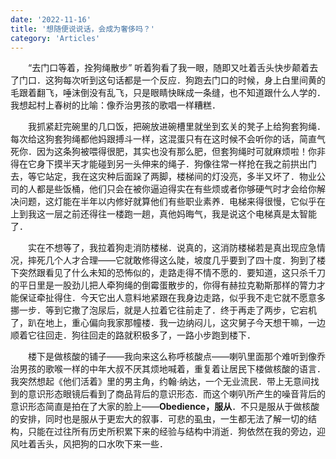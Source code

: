 ```yaml
---
date: '2022-11-16'
title: '想随便说说话，会成为奢侈吗？'
category: 'Articles'
---
```


&emsp;&emsp;“去门口等着，拴狗绳散步” 听着狗看了我一眼，随即又吐着舌头快步颠着去了门口．这狗每次听到这句话都是一个反应．狗跑去门口的时候，身上白里间黄的毛跟着翻飞，唾沫倒没有乱飞，只是眼睛快眯成一条缝，也不知道跟什么人学的．我想起村上春树的比喻：像乔治男孩的歌唱一样糟糕．

&emsp;&emsp;我抓紧赶完碗里的几口饭，把碗放进碗槽里就坐到玄关的凳子上给狗套狗绳．每次给这狗套狗绳都他妈跟搏斗一样，这混蛋只有在这时候不会听你的话，简直气死你．因为这条狗被喂得很肥，其实也没有那么肥，但套狗绳时可就麻烦啦！你非得在它身下摸半天才能碰到另一头伸来的绳子．狗像往常一样抢在我之前拱出门去，等它站定，我在这灾种后面跺了两脚，楼梯间的灯没亮，多半又坏了．物业公司的人都是些饭桶，他们只会在被你逼迫得实在有些烦或者你够硬气时才会给你解决问题，这灯能在半年以内修好就算他们有些职业素养．电梯来得很慢，它似乎在上到我这一层之前还得往一楼跑一趟，真他妈晦气，我是说这个电梯真是太智能了．

&emsp;&emsp;实在不想等了，我拉着狗走消防楼梯．说真的，这消防楼梯若是真出现应急情况，摔死几个人才合理——它就敢修得这么陡，坡度几乎要到了四十度．狗到了楼下突然跟看见了什么未知的恐怖似的，走路走得不情不愿的．要知道，这只杀千刀的平日里是一股劲儿把人牵狗绳的倒霉蛋散步的，你得有赫拉克勒斯那样的膂力才能保证牵扯得住．今天它出人意料地紧跟在我身边走路，似乎我不走它就不愿意多挪一步．等到它撒了泡尿后，就是人拉着它往前走了．终于再走了两步，它宕机了，趴在地上，重心偏向我家那幢楼．我一边纳闷儿，这灾舅子今天想干嘛，一边顺着它往回走．狗往回走的路就积极多了，一路小步跑到楼下．

&emsp;&emsp;楼下是做核酸的铺子——我向来这么称呼核酸点——喇叭里面那个难听到像乔治男孩的歌喉一样的中年大叔不厌其烦地喊着，重复着让居民下楼做核酸的语言．我突然想起《他们活着》里的男主角，约翰·纳达，一个无业流民．带上无意间找到的意识形态眼镜后看到了商品背后的意识形态．而这个喇叭所产生的噪音背后的意识形态简直是拍在了大家的脸上——**Obedience，服从**．不只是服从于做核酸的安排，同时也是服从于更宏大的叙事．可悲的虱虫，一生都无法了解一切的结构，只能在过往所有历史所积累下来的经验与结构中消逝．狗依然在我的旁边，迎风吐着舌头，风把狗的口水吹下来一些．